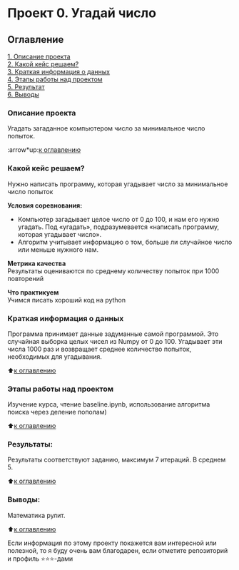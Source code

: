 # Проект 0. Угадай число

## Оглавление

[1. Описание проекта](.README.md#Описание-проекта)  
[2. Какой кейс решаем?](.README.md#Какой-кейс-решаем)  
[3. Краткая информация о данных](.README.md#Краткая-информация-о-данных)  
[4. Этапы работы над проектом](.README.md#Этапы-работы-над-проектом)  
[5. Результат](.README.md#Результат)  
[6. Выводы](.README.md#Выводы)

### Описание проекта

Угадать загаданное компьютером число за минимальное число попыток.

:arrow*up:[к оглавлению](*)

### Какой кейс решаем?

Нужно написать программу, которая угадывает число за минимальное число попыток

**Условия соревнования:**

- Компьютер загадывает целое число от 0 до 100, и нам его нужно угадать. Под «угадать», подразумевается «написать программу, которая угадывает число».
- Алгоритм учитывает информацию о том, больше ли случайное число или меньше нужного нам.

**Метрика качества**  
Результаты оцениваются по среднему количеству попыток при 1000 повторений

**Что практикуем**  
Учимся писать хороший код на python

### Краткая информация о данных

Программа принимает данные задуманные самой программой. Это случайная выборка целых чисел из Numpy от 0 до 100. Угадывает эти числа 1000 раз и возвращает среднее количество попыток, необходимых для угадывания.

:arrow_up:[к оглавлению](.README.md#Оглавление)

### Этапы работы над проектом

Изучение курса, чтение baseline.ipynb, использование алгоритма поиска через деление пополам)

:arrow_up:[к оглавлению](.README.md#Оглавление)

### Результаты:

Результаты соответствуют заданию, максимум 7 итераций. В среднем 5.

:arrow_up:[к оглавлению](.README.md#Оглавление)

### Выводы:

Математика рулит.

:arrow_up:[к оглавлению](.README.md#Оглавление)

Если информация по этому проекту покажется вам интересной или полезной, то я буду очень вам благодарен, если отметите репозиторий и профиль ⭐️⭐️⭐️-дами
